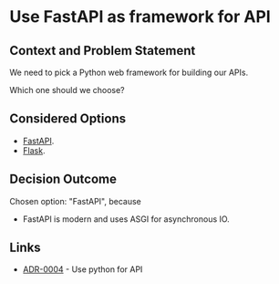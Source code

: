 # Use FastAPI as framework for API

## Context and Problem Statement

We need to pick a Python web framework for building our APIs.

Which one should we choose?

## Considered Options

* [FastAPI](https://fastapi.tiangolo.com/).
* [Flask](https://flask.palletsprojects.com/).

## Decision Outcome

Chosen option: "FastAPI", because
* FastAPI is modern and uses ASGI for asynchronous IO.

## Links

* [ADR-0004](0004-use-python-for-api.md) - Use python for API
